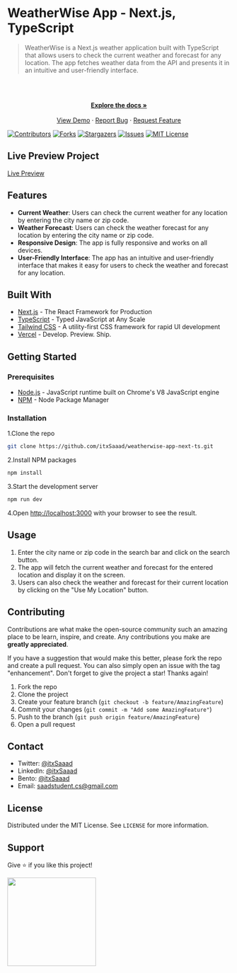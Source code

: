 # WeatherWise App - Next.js, TypeScript

> WeatherWise is a Next.js weather application built with TypeScript that allows users to check the current weather and forecast for any location. The app fetches weather data from the API and presents it in an intuitive and user-friendly interface.

<br />
<div align="center">
  <p align="center">
    <br />
    <a href="https://github.com/itxSaaad/weatherwise-app-next-ts">
    <strong>Explore the docs »</strong></a>
    <br />
    <br />
    <a href="https://weatherwise-app-next-ts.vercel.app/">View Demo</a>
    ·
    <a href="https://github.com/itxSaaad/weatherwise-app-next-ts/issues">Report Bug</a>
    ·
    <a href="https://github.com/itxSaaad/weatherwise-app-next-ts/issues">Request Feature</a>
  </p>
</div>

[![Contributors][contributors-shield]][contributors-url]
[![Forks][forks-shield]][forks-url]
[![Stargazers][stars-shield]][stars-url]
[![Issues][issues-shield]][issues-url]
[![MIT License][license-shield]][license-url]

## Live Preview Project

[Live Preview](https://weatherwise-app-next-ts.vercel.app/)

## Features

- **Current Weather**: Users can check the current weather for any location by entering the city name or zip code.
- **Weather Forecast**: Users can check the weather forecast for any location by entering the city name or zip code.
- **Responsive Design**: The app is fully responsive and works on all devices.
- **User-Friendly Interface**: The app has an intuitive and user-friendly interface that makes it easy for users to check the weather and forecast for any location.

## Built With

- [Next.js](https://nextjs.org/) - The React Framework for Production
- [TypeScript](https://www.typescriptlang.org/) - Typed JavaScript at Any Scale
- [Tailwind CSS](https://tailwindcss.com/) - A utility-first CSS framework for rapid UI development
- [Vercel](https://vercel.com/) - Develop. Preview. Ship.

## Getting Started

### Prerequisites

- [Node.js](https://nodejs.org/en/) - JavaScript runtime built on Chrome's V8 JavaScript engine
- [NPM](https://www.npmjs.com/) - Node Package Manager

### Installation

1.Clone the repo

```sh
git clone https://github.com/itxSaaad/weatherwise-app-next-ts.git
```

2.Install NPM packages

```sh
npm install
```

3.Start the development server

```sh
npm run dev
```

4.Open [http://localhost:3000](http://localhost:3000) with your browser to see the result.

## Usage

1. Enter the city name or zip code in the search bar and click on the search button.
2. The app will fetch the current weather and forecast for the entered location and display it on the screen.
3. Users can also check the weather and forecast for their current location by clicking on the "Use My Location" button.

## Contributing

Contributions are what make the open-source community such an amazing place to be learn, inspire, and create. Any contributions you make are **greatly appreciated**.

If you have a suggestion that would make this better, please fork the repo and create a pull request. You can also simply open an issue with the tag "enhancement".
Don't forget to give the project a star! Thanks again!

1. Fork the repo
2. Clone the project
3. Create your feature branch (`git checkout -b feature/AmazingFeature`)
4. Commit your changes (`git commit -m "Add some AmazingFeature"`)
5. Push to the branch (`git push origin feature/AmazingFeature`)
6. Open a pull request

## Contact

- Twitter: [@itxSaaad](https://twitter.com/itxSaaad)
- LinkedIn: [@itxSaaad](https://www.linkedin.com/in/itxsaaad/)
- Bento: [@itxSaaad](https://bento.me/itxsaaad)
- Email: [saadstudent.cs@gmail.com](mailto:saadstudent.cs@gmail.com)

## License

Distributed under the MIT License. See `LICENSE` for more information.

## Support

Give ⭐️ if you like this project!

<a href="https://www.buymeacoffee.com/itxSaaad"><img src="https://cdn.buymeacoffee.com/buttons/v2/default-yellow.png" width="200" /></a>

<!-- MARKDOWN LINKS & IMAGES -->

[contributors-shield]: https://img.shields.io/github/contributors/itxSaaad/weatherwise-app-next-ts.svg?style=for-the-badge
[contributors-url]: https://github.com/itxSaaad/weatherwise-app-next-ts/graphs/contributors
[forks-shield]: https://img.shields.io/github/forks/itxSaaad/weatherwise-app-next-ts.svg?style=for-the-badge
[forks-url]: https://github.com/itxSaaad/weatherwise-app-next-ts/network/members
[stars-shield]: https://img.shields.io/github/stars/itxSaaad/weatherwise-app-next-ts.svg?style=for-the-badge
[stars-url]: https://github.com/itxSaaad/weatherwise-app-next-ts/stargazers
[issues-shield]: https://img.shields.io/github/issues/itxSaaad/weatherwise-app-next-ts.svg?style=for-the-badge
[issues-url]: https://github.com/itxSaaad/weatherwise-app-next-ts/issues
[license-shield]: https://img.shields.io/github/license/itxSaaad/weatherwise-app-next-ts.svg?style=for-the-badge
[license-url]: https://github.com/itxSaaad/weatherwise-app-next-ts/blob/main/LICENSE.md
